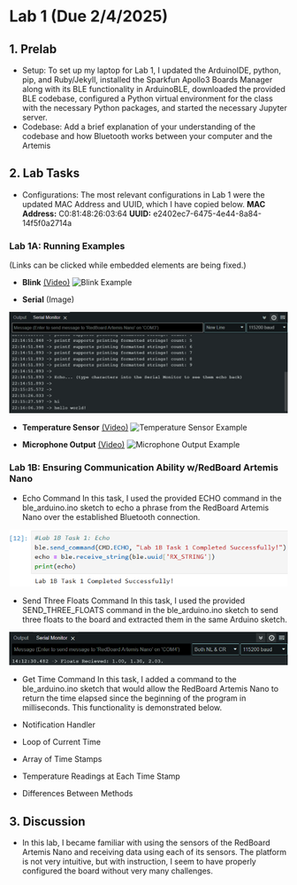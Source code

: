 # Lab 1 (Due 2/4/2025)

## 1. Prelab
* Setup: To set up my laptop for Lab 1, I updated the ArduinoIDE, python, pip, and Ruby/Jekyll, installed the Sparkfun Apollo3 Boards Manager along with its BLE functionality in ArduinoBLE, downloaded the provided BLE codebase, configured a Python virtual environment for the class with the necessary Python packages, and started the necessary Jupyter server.
* Codebase: Add a brief explanation of your understanding of the codebase and how Bluetooth works between your computer and the Artemis

## 2. Lab Tasks
* Configurations: The most relevant configurations in Lab 1 were the updated MAC Address and UUID, which I have copied below.
      **MAC Address:** C0:81:48:26:03:64
      **UUID:** e2402ec7-6475-4e44-8a84-14f5f0a2714a

### Lab 1A: Running Examples
(Links can be clicked while embedded elements are being fixed.)
* **Blink** [(Video)](https://drive.google.com/file/d/1xIzqJUezocPGHhrTWb7VjePoeF5r74GS/view?usp=drive_link)
<img src="https://drive.google.com/file/d/1xIzqJUezocPGHhrTWb7VjePoeF5r74GS/view?usp=drive_link"
     alt="Blink Example">

* **Serial** (Image)
<img src="images/exSerial.png">

* **Temperature Sensor** [(Video)](https://drive.google.com/file/d/1gojz9QNEUzZ2iIfegu5upLsX2VUIe07e/view?usp=drive_link)
<img src="https://drive.google.com/file/d/1gojz9QNEUzZ2iIfegu5upLsX2VUIe07e/view?usp=drive_link"
     alt="Temperature Sensor Example">
     
* **Microphone Output** [(Video)](https://drive.google.com/file/d/1HumIYP9cOY7PDWdwWlvY7f89ZkB_L09U/view?usp=sharing)
<img src="https://drive.google.com/file/d/1HumIYP9cOY7PDWdwWlvY7f89ZkB_L09U/view?usp=sharing"
     alt="Microphone Output Example">


### Lab 1B: Ensuring Communication Ability w/RedBoard Artemis Nano
* Echo Command
In this task, I used the provided ECHO command in the ble_arduino.ino sketch to echo a phrase from the RedBoard Artemis Nano over the established Bluetooth connection.
<img src="images/1BEcho.png" alt="Using the Echo Command">

* Send Three Floats Command
In this task, I used the provided SEND_THREE_FLOATS command in the ble_arduino.ino sketch to send three floats to the board and extracted them in the same Arduino sketch.
<img src="images/1BThreeFloats.png" alt="Using the Send Three Floats Command">

* Get Time Command
In this task, I added a command to the ble_arduino.ino sketch that would allow the RedBoard Artemis Nano to return the time elapsed since the beginning of the program in milliseconds. This functionality is demonstrated below.

* Notification Handler

* Loop of Current Time

* Array of Time Stamps

* Temperature Readings at Each Time Stamp

* Differences Between Methods

## 3. Discussion
* In this lab, I became familiar with using the sensors of the RedBoard Artemis Nano and receiving data using each of its sensors. The platform is not very intuitive, but with instruction, I seem to have properly configured the board without very many challenges. 
